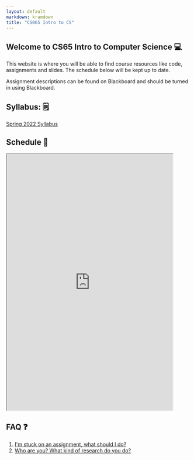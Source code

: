 ```yaml
---
layout: default
markdown: kramdown
title: "CS065 Intro to CS"
---
```


## Welcome to CS65 Intro to Computer Science 💻

This website is where you will be able to find course resources like code, assignments and slides. The schedule below will be kept up to date.

Assignment descriptions can be found on Blackboard and should be turned in using Blackboard.

## Syllabus: 🗒️

[Spring 2022 Syllabus](/syllabus/)

## Schedule 📆 

<iframe width='90%' height='700' src="https://docs.google.com/spreadsheets/d/e/2PACX-1vSta5faVhTQlgJD6R0hVbZFR69PaeMlPIt5X4qf-7p9LOZyCB-gLR53Qg1hwCjV5DhtPa9mKNlUd4SU/pubhtml?gid=0&amp;single=true&amp;widget=true&amp;headers=false"></iframe>
<br>


## FAQ ❓
1. [I'm stuck on an assignment, what should I do?](/unstuck/)
2. [Who are you? What kind of research do you do?](https://merriekay.com)
